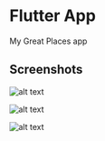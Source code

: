 # Flutter App
My Great Places app


## Screenshots
![alt text](https://lh3.googleusercontent.com/pw/AM-JKLWcrlNplcBtCxzKM62GDvuh1IX2SM9jp4KFF-MUWQvtM1KaQB2KkTFCuIJRh9VKBNlGkKehWqyG-XL99LcXQ4mcvnvnmYXtIAoBqiw6KPctaunIMCS1OQUDFbNrnz7Zlj1L5H2OMPLm7U5QTvkHF-6Qwg=w437-h969-no?authuser=0)

![alt text](https://lh3.googleusercontent.com/pw/AM-JKLV6Iv5ZhLxUTtjWPCPQ_kSgu6R2vT8V7ZIt7PrZNRBiEfrcLAnsCBz-K30HtXNFyKZDtgt2gCdl9o8mPjKT90JbL37emY4lBQCSV1t6fUP4aXywXrhjlhLpGSPcSgp9neqsrP7FO0v6EtHeAe_5KG8FBQ=w437-h969-no?authuser=0)

![alt text](https://lh3.googleusercontent.com/pw/AM-JKLUEeEglMszTOmIROypY2U8twgGil41iJ6tHANkY7GVzXMrVKvS-4s7VNf5HfwbkmSEGVNeHPYpI_MifLJHWNbsgrAgk4_tymgOuZ_6syjiOaDDxchGmer7IEs0Zyvsw3CycGmYp_PtjA7DWvU7NctCSVg=w437-h969-no?authuser=0)
